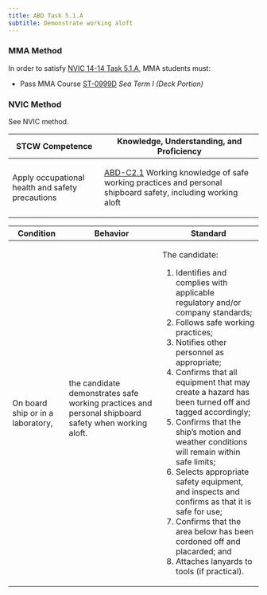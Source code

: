 ```yaml
---
title: ABD Task 5.1.A 
subtitle: Demonstrate working aloft
---
```



### MMA Method

In order to satisfy  [NVIC 14-14  Task  5.1.A](/stcw23/assets/images/nvic-14-14.pdf), MMA students must:

* Pass MMA Course  [ST-0999D](ST-0999D) *Sea Term I (Deck Portion)*


### NVIC Method

<a onclick="togglevisibility('nvic_methods')" >See NVIC method.</a>

<div id='nvic_methods' class='hide'>

<table>
<thead>
<tr>
<th class='forty'> STCW Competence </th>
<th class='sixty'> Knowledge, Understanding, and Proficiency </th>
</tr>
</thead>




<tbody>
<tr><td markdown='1'>

Apply occupational health and safety precautions

</td><td markdown='1'>

[ABD-C2.1](../../tables/25.html#ABD-C2.1) Working knowledge of safe working practices and personal shipboard safety, including working aloft

</td></tr>


</tbody>
</table>


<table>
<thead>
<tr><th class='twenty'>  Condition </th><th class='twenty'> Behavior </th><th  class='sixty'>Standard </th></tr>
</thead>
<tbody >



<tr><td markdown='1'>

On board ship or in a laboratory,

</td><td markdown='1'>

the candidate demonstrates safe working practices and personal shipboard safety when working aloft.

<br>

<div class="tooltip">
<span class="tooltiptext">
</span>
</div>


</td><td markdown='1'>

The candidate:

1. Identifies and complies with applicable regulatory and/or company standards;
2. Follows safe working practices;
3. Notifies other personnel as appropriate;
4. Confirms that all equipment that may create a hazard has been turned off and tagged accordingly;
5. Confirms that the ship’s motion and weather conditions will remain within safe limits;
6. Selects appropriate safety equipment, and inspects and confirms as that it is safe for use;
7. Confirms that the area below has been cordoned off and placarded; and
8. Attaches lanyards to tools (if practical). 

</td></tr>
</tbody>
</table>
</div>
